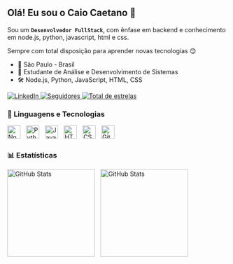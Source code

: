 ## Olá! Eu sou o Caio Caetano 👋

Sou um **`Desenvolvedor FullStack`**, com ênfase em backend e conhecimento em node.js, python, javascript, html e css.

Sempre com total disposição para aprender novas tecnologias 😊


- 📍 São Paulo - Brasil
- 🌱 Estudante de Análise e Desenvolvimento de Sistemas
- 🛠️ Node.js, Python, JavaScript, HTML, CSS

<p align="left">
    <a href="https://www.linkedin.com/in/caiohenriquecaetano/">
    <img 
        alt="LinkedIn" 
        title="Conecte-se comigo no LinkedIn" 
        src="https://custom-icon-badges.demolab.com/badge/LinkedIn-0077B5?style=for-the-badge&logo=linkedincaiohenriquecaetano&logoColor=white&labelColor=005582" 
    />
    </a>
    <a href="https://github.com/dev-caiocaetano?tab=followers">
        <img 
            alt="Seguidores" 
            title="Me siga no GitHub" 
            src="https://custom-icon-badges.demolab.com/github/followers/dev-caiocaetano?color=236ad3&labelColor=1155ba&style=for-the-badge&logo=githubdevcaiocaetano&label=Seguidores&logoColor=white"
        />
    </a>
    <a href="https://github.com/dev-caiocaetano?tab=repositories&sort=stargazers">
        <img 
            alt="Total de estrelas" 
            title="Total de estrelas GitHub" 
            src="https://custom-icon-badges.demolab.com/github/stars/dev-caiocaetano?color=55960c&style=for-the-badge&labelColor=488207&logo=star&label=estrelas"
        />
    </a>

</p>

### 🤖 Linguagens e Tecnologias

<img 
    align="left" 
    alt="Node.js" 
    title="Node.js"
    width="30px" 
    style="padding-right: 10px;" 
    src="https://cdn.jsdelivr.net/gh/devicons/devicon@latest/icons/nodejs/nodejs-original.svg" 
/>
<img 
    align="left" 
    alt="Python" 
    title="Python"
    width="30px" 
    style="padding-right: 10px;" 
    src="https://cdn.jsdelivr.net/gh/devicons/devicon@latest/icons/python/python-original.svg" 
/>
<img 
    align="left" 
    alt="JavaScript" 
    title="JavaScript"
    width="30px" 
    style="padding-right: 10px;" 
    src="https://cdn.jsdelivr.net/gh/devicons/devicon@latest/icons/javascript/javascript-original.svg" 
/>
<img 
    align="left" 
    alt="HTML"
    title="HTML" 
    width="30px" 
    style="padding-right: 10px;" 
    src="https://cdn.jsdelivr.net/gh/devicons/devicon@latest/icons/html5/html5-original.svg" 
/>
<img 
    align="left" 
    alt="CSS" 
    title="CSS"
    width="30px" 
    style="padding-right: 10px;" 
    src="https://cdn.jsdelivr.net/gh/devicons/devicon@latest/icons/css3/css3-original.svg" 
/>
<img 
    align="left" 
    alt="Git" 
    title="Git"
    width="30px" 
    style="padding-right: 10px;" 
    src="https://cdn.jsdelivr.net/gh/devicons/devicon@latest/icons/git/git-original.svg" 
/>

<br/>
<br/>

### 📊 Estatísticas

<p>
  <img 
    align="left" 
    alt="GitHub Stats" 
    height="200" 
    style="padding-right: 10px;" 
    src="https://github-readme-stats.vercel.app/api?username=dev-caiocaetano&show_icons=true&theme=blue-green&include_all_commits=true&locale=pt-br" 
  />

  <img 
    align="left" 
    alt="GitHub Stats" 
    height="200" 
    src="https://github-readme-stats.vercel.app/api/top-langs/?username=dev-caiocaetano&theme=blue-green&layout=compact&custom_title=Tecnologias&langs_count=9" 
  />
</p>



